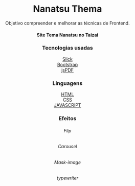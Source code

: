 <h1 align="center">Nanatsu Thema</h1> 
<p align="center">
Objetivo compreender e melhorar as técnicas de Frontend.
<p>

<h4 align="center"> 
	Site Tema Nanatsu no Taizai
</h4>

<div align="center">

<h3 align="center">Tecnologias usadas</h3>
<!--tecnologias-->
<a href="http://kenwheeler.github.io/slick/">Slick</a><br>
<a href="https://getbootstrap.com/">Bootstrap</a><br>
<a href="https://parall.ax/products/jspdf">jsPDF</a><br>

<!---->
<h3 align="center">Linguagens</h3>
<!--linguagens-->
<a href="https://www.w3schools.com/html/default.asp">HTML</a><br>
<a href="https://www.w3schools.com/css/default.asp">CSS</a><br>
<a href="https://www.w3schools.com/js/default.asp">JAVASCRIPT</a><br>
<!---->

<!--Efeitos-->
<h3 align="center">Efeitos</h3>
<h6>Flip</h6>
<h6>Carousel</h6>
<h6>Mask-image</h6>
<h6>typewriter</h6>
<!---->

</div>


